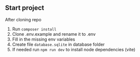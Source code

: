 ## Start project

After cloning repo

1. Run ```composer install```
2. Clone .env.example and rename it to .env
3. Fill in the missing env variables
4. Create file ```database.sqlite``` in database folder
5. If needed run ```npm run dev``` to install node dependencies (vite)
